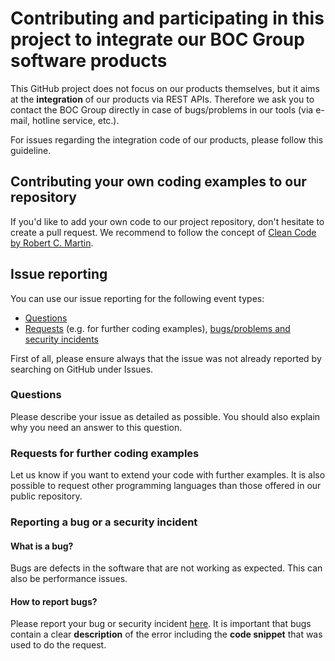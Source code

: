 # Contributing and participating in this project to integrate our BOC Group software products
This GitHub project does not focus on our products themselves, but it aims at the **integration** of our products via REST APIs.
Therefore we ask you to contact the BOC Group directly in case of bugs/problems in our tools (via e-mail, hotline service, etc.).

For issues regarding the integration code of our products, please follow this guideline.

## Contributing your own coding examples to our repository
If you'd like to add your own code to our project repository, don't hesitate to create a pull request.
We recommend to follow the concept of [Clean Code by Robert C. Martin](https://www.oreilly.com/library/view/clean-code/9780136083238/chapter01.html).

## Issue reporting
You can use our issue reporting for the following event types:
* [Questions](https://github.com/BOC-Group/rest-examples/issues/new?assignees=&labels=question&template=question.md&title=%5BQuestion%5D)
* [Requests](https://github.com/BOC-Group/rest-examples/issues/new?assignees=&labels=&template=feature_request.md&title=%5BRequest%5D) (e.g. for further coding examples), [bugs/problems and security incidents](https://github.com/BOC-Group/rest-examples/issues/new?assignees=&labels=bug&template=bug_report.md&title=%5BBug%5D)

First of all, please ensure always that the issue was not already reported by searching on GitHub under Issues.

### Questions
Please describe your issue as detailed as possible. You should also explain why you need an answer to this question.

### Requests for further coding examples
Let us know if you want to extend your code with further examples. It is also possible to request other programming languages than those offered in our public repository.

### Reporting a bug or a security incident
#### What is a bug?
Bugs are defects in the software that are not working as expected. This can also be performance issues.
#### How to report bugs?
Please report your bug or security incident [here](https://github.com/BOC-Group/rest-examples/issues/new?assignees=&labels=bug&template=bug_report.md&title=%5BBug%5D). It is important that bugs contain a clear **description** of the error including the **code snippet** that was used to do the request.
